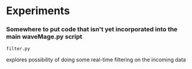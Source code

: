 # Experiments
### Somewhere to put code that isn't yet incorporated into the main waveMage.py script

```
filter.py 
```

explores possibility of doing some real-time filtering on the incoming data